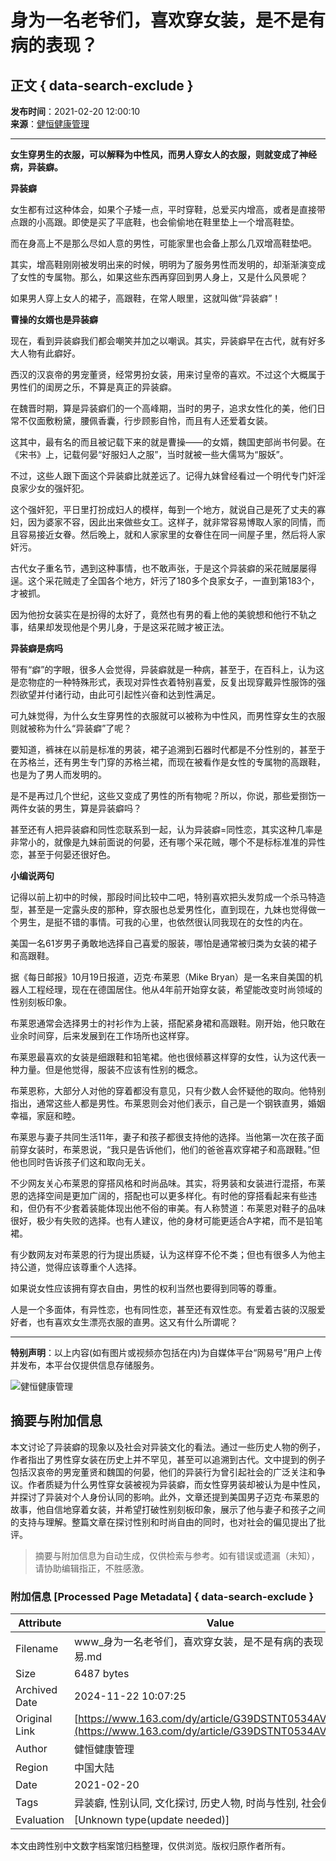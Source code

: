 # 身为一名老爷们，喜欢穿女装，是不是有病的表现？

## 正文 { data-search-exclude }


**发布时间**：2021-02-20 12:00:10  
**来源**：[健恒健康管理](https://www.163.com/dy/media/T1573221114710.html)  

---

**女生穿男生的衣服，可以解释为中性风，而男人穿女人的衣服，则就变成了神经病，异装癖。**

**异装癖**

女生都有过这种体会，如果个子矮一点，平时穿鞋，总爱买内增高，或者是直接带点跟的小高跟。即使是买了平底鞋，也会偷偷地在鞋里垫上一个增高鞋垫。

而在身高上不是那么尽如人意的男性，可能家里也会备上那么几双增高鞋垫吧。

其实，增高鞋刚刚被发明出来的时候，明明为了服务男性而发明的，却渐渐演变成了女性的专属物。那么，如果这些东西再穿回到男人身上，又是什么风景呢？

如果男人穿上女人的裙子，高跟鞋，在常人眼里，这就叫做“异装癖”！

**曹操的女婿也是异装癖**

现在，看到异装癖我们都会嘲笑并加之以嘲讽。其实，异装癖早在古代，就有好多大人物有此癖好。

西汉的汉哀帝的男宠董贤，经常男扮女装，用来讨皇帝的喜欢。不过这个大概属于男性们的闺房之乐，不算是真正的异装癖。

在魏晋时期，算是异装癖们的一个高峰期，当时的男子，追求女性化的美，他们日常不仅面敷粉黛，腰佩香囊，行步顾影自怜，而且有人还爱着女装。

这其中，最有名的而且被记载下来的就是曹操——的女婿，魏国吏部尚书何晏。在《宋书》上，记载何晏“好服妇人之服”，当时就被一些大儒骂为“服妖”。

不过，这些人跟下面这个异装癖比就差远了。记得九妹曾经看过一个明代专门奸淫良家少女的强奸犯。

这个强奸犯，平日里打扮成妇人的模样，每到一个地方，就说自己是死了丈夫的寡妇，因为婆家不容，因此出来做些女工。这样子，就非常容易博取人家的同情，而且容易接近女眷。然后晚上，就和人家家里的女眷住在同一间屋子里，然后将人家奸污。

古代女子重名节，遇到这种事情，也不敢声张，于是这个异装癖的采花贼屡屡得逞。这个采花贼走了全国各个地方，奸污了180多个良家女子，一直到第183个，才被抓。

因为他扮女装实在是扮得的太好了，竟然也有男的看上他的美貌想和他行不轨之事，结果却发现他是个男儿身，于是这采花贼才被正法。

**异装癖是病吗**

带有“癖”的字眼，很多人会觉得，异装癖就是一种病，甚至于，在百科上，认为这是恋物症的一种特殊形式，表现对异性衣着特别喜爱，反复出现穿戴异性服饰的强烈欲望并付诸行动，由此可引起性兴奋和达到性满足。

可九妹觉得，为什么女生穿男性的衣服就可以被称为中性风，而男性穿女生的衣服则就被称为什么“异装癖”了呢？

要知道，裤袜在以前是标准的男装，裙子追溯到石器时代都是不分性别的，甚至于在苏格兰，还有男生专门穿的苏格兰裙，而现在被看作是女性的专属物的高跟鞋，也是为了男人而发明的。

是不是再过几个世纪，这些又变成了男性的所有物呢？所以，你说，那些爱捯饬一两件女装的男生，算是异装癖吗？

甚至还有人把异装癖和同性恋联系到一起，认为异装癖=同性恋，其实这种几率是非常小的，就像是九妹前面说的何晏，还有哪个采花贼，哪个不是标标准准的异性恋，甚至于何晏还很好色。

**小编说两句**

记得以前上初中的时候，那段时间比较中二吧，特别喜欢把头发剪成一个杀马特造型，甚至是一定露头皮的那种，穿衣服也总爱男性化，直到现在，九妹也觉得做一个男生，是挺不错的事情。可我的心里，也依然很认同我现在的女性的内在。

美国一名61岁男子勇敢地选择自己喜爱的服装，哪怕是通常被归类为女装的裙子和高跟鞋。

据《每日邮报》10月19日报道，迈克·布莱恩（Mike Bryan）是一名来自美国的机器人工程经理，现在在德国居住。他从4年前开始穿女装，希望能改变时尚领域的性别刻板印象。

布莱恩通常会选择男士的衬衫作为上装，搭配紧身裙和高跟鞋。刚开始，他只敢在业余时间穿，后来发展到在工作场所也这样穿。

布莱恩最喜欢的女装是细跟鞋和铅笔裙。他也很倾慕这样穿的女性，认为这代表一种力量。但是他觉得，服装不应该有性别的概念。

布莱恩称，大部分人对他的穿着都没有意见，只有少数人会怀疑他的取向。他特别指出，通常这些人都是男性。布莱恩则会对他们表示，自己是一个钢铁直男，婚姻幸福，家庭和睦。

布莱恩与妻子共同生活11年，妻子和孩子都很支持他的选择。当他第一次在孩子面前穿女装时，布莱恩说，“我只是告诉他们，他们的爸爸喜欢穿裙子和高跟鞋。”但他也同时告诉孩子们这和取向无关。

不少网友关心布莱恩的穿搭风格和时尚品味。其实，将男装和女装进行混搭，布莱恩的选择空间是更加广阔的，搭配也可以更多样化。有时他的穿搭看起来有些违和，但仍有不少套着装能体现出他不俗的审美。有人称赞道：布莱恩对鞋子的品味很好，极少有失败的选择。也有人建议，他的身材可能更适合A字裙，而不是铅笔裙。

有少数网友对布莱恩的行为提出质疑，认为这样穿不伦不类；但也有很多人为他主持公道，觉得应该尊重个人选择。

如果说女性应该拥有穿衣自由，男性的权利当然也要得到同等的尊重。

人是一个多面体，有异性恋，也有同性恋，甚至还有双性恋。有爱着古装的汉服爱好者，也有喜欢女生漂亮衣服的直男。这又有什么所谓呢？

---

**特别声明**：以上内容(如有图片或视频亦包括在内)为自媒体平台“网易号”用户上传并发布，本平台仅提供信息存储服务。

![健恒健康管理](https://nimg.ws.126.net/?url=http://dingyue.ws.126.net/2020/0806/ce7b6029j00qemgzx0003c0004g004gc.jpg&thumbnail=160y160&quality=80&type=jpg)

## 摘要与附加信息

<!-- tcd_abstract -->
本文讨论了异装癖的现象以及社会对异装文化的看法。通过一些历史人物的例子，作者指出了男性穿女装在历史上并不罕见，甚至可以追溯到古代。文中提到的例子包括汉哀帝的男宠董贤和魏国的何晏，他们的异装行为曾引起社会的广泛关注和争议。作者质疑为什么男性穿女装被视为异装癖，而女性穿男装却被认为是中性风，并探讨了异装对个人身份认同的影响。此外，文章还提到美国男子迈克·布莱恩的故事，他自信地穿着女装，并希望打破性别刻板印象，展示了他与妻子和孩子之间的支持与理解。整篇文章在探讨性别和时尚自由的同时，也对社会的偏见提出了批评。
<!-- tcd_abstract_end -->

> 摘要与附加信息为自动生成，仅供检索与参考。如有错误或遗漏（未知），请协助编辑指正，不胜感激。

### 附加信息 [Processed Page Metadata] { data-search-exclude }

| Attribute       | Value                                  |
|-----------------|----------------------------------------|
| Filename        | www_身为一名老爷们，喜欢穿女装，是不是有病的表现？_-_网易.md                             |
| Size            | 6487 bytes                           |
| Archived Date   | 2024-11-22 10:07:25                             |
| Original Link   | [https://www.163.com/dy/article/G39DSTNT0534AV29.html](https://www.163.com/dy/article/G39DSTNT0534AV29.html)                       |
| Author          | 健恒健康管理                               |
| Region          | 中国大陆                               |
| Date            | 2021-02-20                                 |
| Tags            | 异装癖, 性别认同, 文化探讨, 历史人物, 时尚与性别, 社会偏见                                 |
| Evaluation            | [Unknown type(update needed)]                                 |
<!-- tcd_table_end -->

本文由跨性别中文数字档案馆归档整理，仅供浏览。版权归原作者所有。
